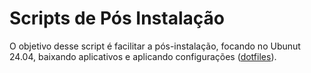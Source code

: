 # Scripts de Pós Instalação

<p align='justify'>
  
O objetivo desse script é facilitar a pós-instalação, focando no Ubunut 24.04, baixando aplicativos e aplicando configurações ([dotfiles](https://github.com/jsicas/dotfiles)).
</p>
